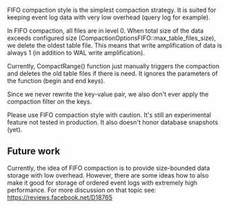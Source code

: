 FIFO compaction style is the simplest compaction strategy. It is suited for keeping event log data with very low overhead (query log for example).

In FIFO compaction, all files are in level 0. When total size of the data exceeds configured size (CompactionOptionsFIFO::max_table_files_size), we delete the oldest table file. This means that write amplification of data is always 1 (in addition to WAL write amplification).

Currently, CompactRange() function just manually triggers the compaction and deletes the old table files if there is need. It ignores the parameters of the function (begin and end keys).

Since we never rewrite the key-value pair, we also don't ever apply the compaction filter on the keys.

Please use FIFO compaction style with caution. It's still an experimental feature not tested in production. It also doesn't honor database snapshots (yet).

## Future work

Currently, the idea of FIFO compaction is to provide size-bounded data storage with low overhead. However, there are some ideas how to also make it good for storage of ordered event logs with extremely high performance. For more discussion on that topic see: https://reviews.facebook.net/D18765